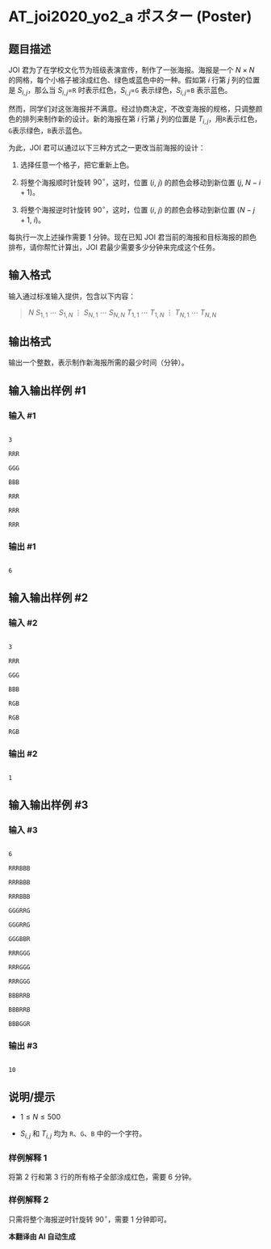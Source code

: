 # AT_joi2020_yo2_a ポスター (Poster)

## 题目描述

JOI 君为了在学校文化节为班级表演宣传，制作了一张海报。海报是一个 $N \times N$ 的网格，每个小格子被涂成红色、绿色或蓝色中的一种。假如第 $i$ 行第 $j$ 列的位置是 $S_{i,j}$，那么当 $S_{i,j}=$`R` 时表示红色，$S_{i,j}=$`G` 表示绿色，$S_{i,j}=$`B` 表示蓝色。

然而，同学们对这张海报并不满意。经过协商决定，不改变海报的规格，只调整颜色的排列来制作新的设计。新的海报在第 $i$ 行第 $j$ 列的位置是 $T_{i,j}$，用`R`表示红色，`G`表示绿色，`B`表示蓝色。

为此，JOI 君可以通过以下三种方式之一更改当前海报的设计：

1. 选择任意一个格子，把它重新上色。
2. 将整个海报顺时针旋转 $90^{\circ}$，这时，位置 $(i,\ j)$ 的颜色会移动到新位置 $(j,\ N-i+1)$。
3. 将整个海报逆时针旋转 $90^{\circ}$，这时，位置 $(i,\ j)$ 的颜色会移动到新位置 $(N-j+1,\ i)$。

每执行一次上述操作需要 1 分钟。现在已知 JOI 君当前的海报和目标海报的颜色排布，请你帮忙计算出，JOI 君最少需要多少分钟来完成这个任务。

## 输入格式

输入通过标准输入提供，包含以下内容：

> $N$ $S_{1,1}\ \cdots\ S_{1,N}$ $\vdots$ $S_{N,1}\ \cdots\ S_{N,N}$ $T_{1,1}\ \cdots\ T_{1,N}$ $\vdots$ $T_{N,1}\ \cdots\ T_{N,N}$

## 输出格式

输出一个整数，表示制作新海报所需的最少时间（分钟）。

## 输入输出样例 #1

### 输入 #1

```
3
RRR
GGG
BBB
RRR
RRR
RRR
```

### 输出 #1

```
6
```

## 输入输出样例 #2

### 输入 #2

```
3
RRR
GGG
BBB
RGB
RGB
RGB
```

### 输出 #2

```
1
```

## 输入输出样例 #3

### 输入 #3

```
6
RRRBBB
RRRBBB
RRRBBB
GGGRRG
GGGRRG
GGGBBR
RRRGGG
RRRGGG
RRRGGG
BBBRRB
BBBRRB
BBBGGR
```

### 输出 #3

```
10
```

## 说明/提示

- $1 \leq N \leq 500$
- $S_{i,j}$ 和 $T_{i,j}$ 均为 `R`、`G`、`B` 中的一个字符。

### 样例解释 1

将第 2 行和第 3 行的所有格子全部涂成红色，需要 6 分钟。

### 样例解释 2

只需将整个海报逆时针旋转 $90^{\circ}$，需要 1 分钟即可。

 **本翻译由 AI 自动生成**